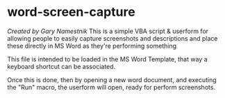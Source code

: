 # word-screen-capture
*Created by Gary Namestnik*
This is a simple VBA script &amp; userform for allowing people to easily capture screenshots and descriptions and place these directly in MS Word as they're performing something

This file is intended to be loaded in the MS Word Template, that way a keyboard shortcut can be associated.

Once this is done, then by opening a new word document, and executing the "Run" macro, the userform will open, ready for perform screenshots.